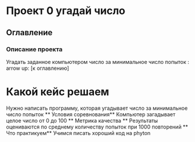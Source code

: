 # Проект 0 угадай число
## Оглавление
### Описание проекта
Угадать заданное компьютером число за минимальное число попыток
: arrow up: [к оглавлению]
# Какой кейс решаем
Нужно написать программу, которая угадывает число за минимальное число попыток
 ** Условия соревнования** 
 Компьютер загадывает целое число от 0 до 100
 ** Метрика качества **
 Результаты оцениваются по среднему количеству попыток при 1000 повторений
 ** Что практикуем**
 Учимся писать хороший код на phyton
 
